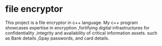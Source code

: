 # file encryptor
This project is a file encryptor in c++ language. My c++ program showcases expertise in encryption ,fortifying digital infrastructures for confidentiality ,integrity and availability of critical information assets.  such as Bank details ,Gpay passwords, and card details.
